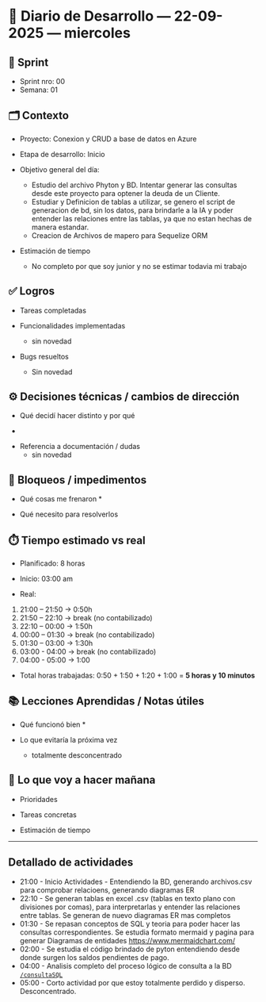 # 📓 Diario de Desarrollo — 22-09-2025 — miercoles
## 🏃 Sprint
- Sprint nro: 00
- Semana: 01

## 🗂️ Contexto
- Proyecto: Conexion y CRUD a base de datos en Azure 
- Etapa de desarrollo: Inicio
- Objetivo general del día: 
  * Estudio del archivo Phyton y BD. Intentar generar las consultas desde este proyecto para optener la deuda de un Cliente.
  * Estudiar y Definicion de tablas a utilizar, se genero el script de generacion de bd, sin los datos, para brindarle a la IA y poder entender las relaciones entre las tablas, ya que no estan hechas de manera estandar.
  * Creacion de Archivos de mapero para Sequelize ORM


- Estimación de tiempo
  * No completo por que soy junior y no se estimar todavia mi trabajo


## ✅ Logros
- Tareas completadas  

- Funcionalidades implementadas
  * sin novedad

- Bugs resueltos
  * Sin novedad

## ⚙️ Decisiones técnicas / cambios de dirección
- Qué decidí hacer distinto y por qué
 * 

- Referencia a documentación / dudas
  * sin novedad

## 🚧 Bloqueos / impedimentos
- Qué cosas me frenaron
  * 

- Qué necesito para resolverlos


## ⏱️ Tiempo estimado vs real

 - Planificado: 8 horas

 - Inicio: 03:00 am

 - Real:

  1. 21:00 – 21:50 → 0:50h
  2. 21:50 – 22:10 → break (no contabilizado)
  3. 22:10 – 00:00 → 1:50h
  3. 00:00 – 01:30 → break (no contabilizado)
  3. 01:30 – 03:00 → 1:30h
  4. 03:00 - 04:00 → break (no contabilizado)
  5. 04:00 - 05:00 → 1:00

 - Total horas trabajadas: 0:50 + 1:50 + 1:20 + 1:00  = **5 horas y 10 minutos**

## 📚 Lecciones Aprendidas / Notas útiles
- Qué funcionó bien
  * 

- Lo que evitaría la próxima vez
  * totalmente desconcentrado

## 🔮 Lo que voy a hacer mañana
- Prioridades

- Tareas concretas

- Estimación de tiempo

---

## Detallado de actividades

 - 21:00 - Inicio Actividades - Entendiendo la BD, generando archivos.csv para comprobar relacioens, generando diagramas ER
 - 22:10 - Se generan tablas en excel .csv (tablas en texto plano con divisiones por comas), para interpretarlas y entender las relaciones entre tablas. Se generan de nuevo diagramas ER mas completos
 - 01:30 - Se repasan conceptos de SQL y teoria para poder hacer las consultas correspondientes. Se estudia formato mermaid y pagina para generar Diagramas de entidades https://www.mermaidchart.com/
 - 02:00 - Se estudia el código brindado de pyton entendiendo desde donde surgen los saldos pendientes de pago. 
 - 04:00 - Analisis completo del proceso lógico de consulta a la BD [`/consultaSQL`](./src/bd/consultaSQL.sql)
 - 05:00 - Corto actividad por que estoy totalmente perdido y disperso. Desconcentrado.
